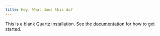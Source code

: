 ```yaml
---
title: Hey. What does this do?
---
```


This is a blank Quartz installation.
See the [documentation](https://quartz.jzhao.xyz) for how to get started.
